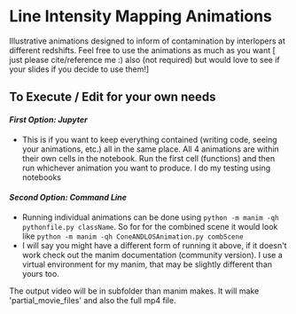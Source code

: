 # Line Intensity Mapping Animations
Illustrative animations designed to inform of contamination by interlopers at different redshifts. Feel free to use the animations as much as you want [ just please cite/reference me :) also (not required) but would love to see if your slides if you decide to use them!]


## To Execute / Edit for your own needs
#### _First Option: Jupyter_
  - This is if you want to keep everything contained (writing code, seeing your animations, etc.) all in the same place. All 4 animations are within their own cells in the notebook. Run the first cell (functions) and then run whichever animation you want to produce. I do my testing using notebooks

#### _Second Option: Command Line_
  - Running individual animations can be done using `python -m manim -qh pythonfile.py className`. So for for the combined scene it would look like `python -m manim -qh ConeANDLOSAnimation.py combScene`
  - I will say you might have a different form of running it above, if it doesn't work check out the manim documentation (community version). I use a virtual environment for my manim, that may be slightly different than yours too.

The output video will be in subfolder than manim makes. It will make 'partial_movie_files' and also the full mp4 file. 

